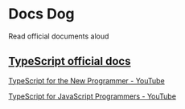 # Docs Dog
Read official documents aloud

## [TypeScript official docs](https://www.typescriptlang.org/docs/)

[TypeScript for the New Programmer - YouTube](https://www.youtube.com/watch?v=SDHVJ0frxaY)

[TypeScript for JavaScript Programmers - YouTube](https://www.youtube.com/watch?v=3cJxvVPMUbg)




